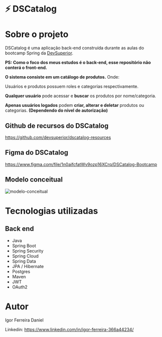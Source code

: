 # ⚡ DSCatalog

# Sobre o projeto

DSCatalog é uma aplicação back-end construída durante as aulas do bootcamp Spring da [DevSuperior](https://devsuperior.com.br "Site da DevSuperior").

**PS: Como o foco dos meus estudos é o back-end, esse repositório não conterá o front-end.**

**O sistema consiste em um catálogo de produtos.** Onde:

Usuários e produtos possuem roles e categorias respectivamente.

**Qualquer usuário** pode acessar e **buscar** os produtos por nome/categoria.

**Apenas usuários logados** podem **criar, alterar e deletar** produtos ou categorias. **(Dependendo do nível de autorização)**

## Github de recursos do DSCatalog 

https://github.com/devsuperior/dscatalog-resources

## Figma do DSCatalog

https://www.figma.com/file/1n0aifcfatWv9ozp16XCrq/DSCatalog-Bootcamp

## Modelo conceitual

![modelo-conceitual](https://user-images.githubusercontent.com/85773707/185004822-14ef3a0f-24da-4c65-8ee3-7145a2ef9d11.png)

# Tecnologias utilizadas
## Back end
- Java
- Spring Boot
- Spring Security
- Spring Cloud
- Spring Data
- JPA / Hibernate
- Postgres
- Maven
- JWT
- OAuth2

# Autor

Igor Ferreira Daniel

Linkedin: https://www.linkedin.com/in/igor-ferreira-366a44234/
